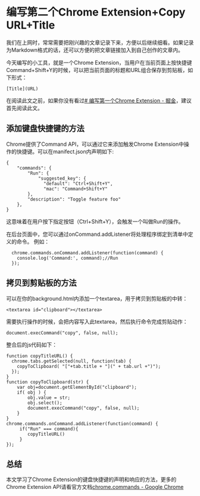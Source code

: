 # 编写第二个Chrome Extension+Copy URL+Title

我们在上网时，常常需要把刚兴趣的文章记录下来，方便以后继续细看。如果记录为Markdown格式的话，还可以方便的把文章链接加入到自己创作的文章内。

今天编写的小工具，就是一个Chrome Extension，当用户在当前页面上按快捷键Command+Shift+Y的时候，可以把当前页面的标题和URL组合保存到剪贴板，如下形式：

	[Title](URL)

在阅读此文之前，如果你没有看过[# 编写第一个Chrome Extension - 掘金](https://juejin.im/post/5c03ed44e51d456ac27b48c4)，建议首先阅读此文。

## 添加键盘快捷键的方法

Chrome提供了Command API，可以通过它来添加触发Chrome Extension中操作的快捷键。可以在manifect.json内声明如下:

	{
		"commands": {
			"Run": {
				"suggested_key": {
				  "default": "Ctrl+Shift+Y",
				  "mac": "Command+Shift+Y"
			},
			"description": "Toggle feature foo"
		},
	}

这意味着在用户按下指定按钮（Ctrl+Shift+Y），会触发一个叫做Run的操作。

在后台页面中，您可以通过onCommand.addListener将处理程序绑定到清单中定义的命令。 例如：

      chrome.commands.onCommand.addListener(function(command) {
        console.log('Command:', command);//Run
      });

## 拷贝到剪贴板的方法

可以在你的background.html内添加一个textarea，用于拷贝到剪贴板的中转：

	<textarea id="clipboard"></textarea>

需要执行操作的时候，会把内容写入此textarea，然后执行命令完成剪贴动作：

	document.execCommand("copy", false, null);

整合后的js代码如下：

	function copyTitleURL() {
	  chrome.tabs.getSelected(null, function(tab) {
	    copyToClipboard( "["+tab.title + "](" + tab.url +")");    
	  });
	}
	function copyToClipboard(str) {
	    var obj=document.getElementById("clipboard");
	    if( obj ) {
	        obj.value = str;
	        obj.select();
	        document.execCommand("copy", false, null);
	    }
	}
	chrome.commands.onCommand.addListener(function(command) {
		 if("Run" === command){
		 	copyTitleURL()
		 }
	});


## 总结

本文学习了Chrome Extension的键盘快捷键的声明和响应的方法，更多的Chrome Extension API请看官方文档[chrome.commands - Google Chrome](https://developer.chrome.com/apps/commands)

